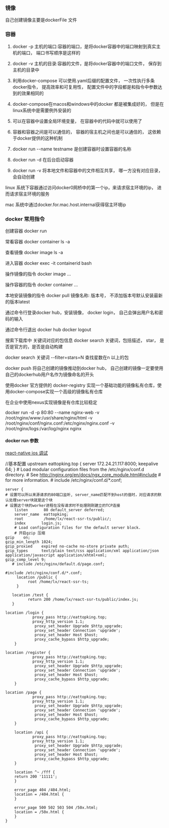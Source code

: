 ### 镜像
自己创建镜像主要是dockerFile 文件
### 容器
1. docker -p 主机的端口:容器的端口，是将docker容器中的端口映射到真实主机的端口， 端口书写顺序是这样的
2. docker -v 主机的目录:容器的文件，是将docker容器中的端口文件， 保存到主机的目录中
3. 利用docker-compose 可以使用.yaml后缀的配置文件， 一次性执行多条docker指令， 提高效率和可复用性， 配置文件中的字段都是和指令中参数达到的效果相同的
4. docker-compose在macos和windows中的docker 都是被集成好的， 但是在linux系统中是需要例外安装的
5. 可以在容器中设置全局环境变量， 在容器中的代码中就可以使用了
6. 容器和容器之间是可以通信的， 容器的宿主机之间也是可以通信的， 这依赖于docker提供的这种机制

7. docker run --name testname 是创建容器时设置容器的名称
8. docker run -d  在后台启动容器
8. docker run -v  将本地文件和容器中的文件相互共享， 哪一方没有对应目录， 会自动创建

linux 系统下容器通过访问docker0网桥中的第一个ip，来请求宿主环境的ip， 进而请求宿主环境的服务

mac 系统中通过docker.for.mac.host.internal获得宿主环境ip

### docker 常用指令

创建容器  docker run

常看容器 docker container ls -a

查看镜像  docker image ls -a

进入容器 docker exec -it containerid bash

操作镜像的指令 docker image ...

操作容器的指令 docker container ...

本地安装镜像的指令 docker pull 镜像名称: 版本号， 不添加版本号默认安装最新的版本latest

通过命令行登录docker hub，安装镜像， docker login， 自己会弹出用户名和密码的输入

通过命令行退出 docker hub docker logout

搜索下载库中 关键词对应的包信息  docker search 关键词，包括描述， star， 是否是官方的，是否是自动构建

docker search 关键词 --filter=stars=N 查找星数在n 以上的包

docker push 将自己创建的镜像推动到docker hub， 自己创建的镜像一定要使用自己的dockerhub用户名作为镜像命名的开头

使用docker 官方提供的 docker-registry 实现一个基础功能的镜像私有仓库，使用docker-compose实现一个高级的镜像私有仓库

在企业中使用nexus实现镜像是有仓库比较稳定

docker run -d -p 80:80 --name nginx-web -v /root/nginx/www:/usr/share/nginx/html -v /root/nginx/conf/nginx.conf:/etc/nginx/nginx.conf -v /root/nginx/logs:/var/log/nginx nginx


#### docker run 参数

[react-native ios 调试](../images/docker1.png)

 //基本配置
	upstream eattopking.top {
                server    172.24.21.117:8000;
                keepalive 64;
       }
    # Load modular configuration files from the /etc/nginx/conf.d directory.
    # See http://nginx.org/en/docs/ngx_core_module.html#include
    # for more information.
    #  include /etc/nginx/conf.d/*.conf;

    server {
	# 设置可以所以来源请求的80端口监听, server_name匹配不到host的值时，对应请求的默认处理server块就是这个块
	# 设置这个块的worker进程在没有请求时不处理刚刚建立的TCP连接
        listen       80 default_server deferred;
        server_name  eattopking;
        root         /home/lx/react-ssr-ts/public/;
        index       login.js;
        # Load configuration files for the default server block.
        # 开启gzip 压缩
	gzip    on;
    gzip_min_length 1024;
    gzip_proxied    expired no-cache no-store private auth;
    gzip_types      text/plain text/css application/xml application/json application/javascript application/xhtml+xml;
    gzip_comp_level 9;
       # include /etc/nginx/default.d/page.conf;

	#include /etc/nginx/conf.d/*.conf;
      	 location /public {
              root /home/lx/react-ssr-ts;
         }

       location /test {
              return 200 /home/lx/react-ssr-ts/public/index.js;
       }

	location /login {
                proxy_pass http://eattopking.top;
                proxy_http_version 1.1;
                 proxy_set_header Upgrade $http_upgrade;
                 proxy_set_header Connection 'upgrade';
                 proxy_set_header Host $host;
                 proxy_cache_bypass $http_upgrade;
        }

	location /register {
                proxy_pass http://eattopking.top;
                proxy_http_version 1.1;
                 proxy_set_header Upgrade $http_upgrade;
                 proxy_set_header Connection 'upgrade';
                 proxy_set_header Host $host;
                 proxy_cache_bypass $http_upgrade;
        }

 	location /page {
                proxy_pass http://eattopking.top;
                proxy_http_version 1.1;
                 proxy_set_header Upgrade $http_upgrade;
                 proxy_set_header Connection 'upgrade';
                 proxy_set_header Host $host;
                 proxy_cache_bypass $http_upgrade;
        }

        location /api {
                proxy_pass http://eattopking.top;
                proxy_http_version 1.1;
                 proxy_set_header Upgrade $http_upgrade;
                 proxy_set_header Connection 'upgrade';
                 proxy_set_header Host $host;
                 proxy_cache_bypass $http_upgrade;
        }

        location ^~ /fff {
		return 200 '11111';
        }

        error_page 404 /404.html;
        location = /404.html {
        }

        error_page 500 502 503 504 /50x.html;
        location = /50x.html {
        }
    }